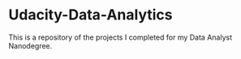 # Udacity-Data-Analytics

This is a repository of the projects I completed for my Data Analyst Nanodegree.
